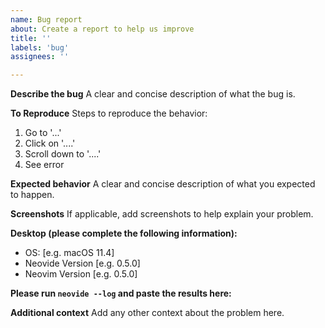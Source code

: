 ```yaml
---
name: Bug report
about: Create a report to help us improve
title: ''
labels: 'bug'
assignees: ''

---
```


**Describe the bug**
A clear and concise description of what the bug is.

**To Reproduce**
Steps to reproduce the behavior:
1. Go to '...'
2. Click on '....'
3. Scroll down to '....'
4. See error

**Expected behavior**
A clear and concise description of what you expected to happen.

**Screenshots**
If applicable, add screenshots to help explain your problem.

**Desktop (please complete the following information):**
 - OS: [e.g. macOS 11.4]
 - Neovide Version [e.g. 0.5.0]
 - Neovim Version [e.g. 0.5.0]

**Please run `neovide --log` and paste the results here:**

**Additional context**
Add any other context about the problem here.
